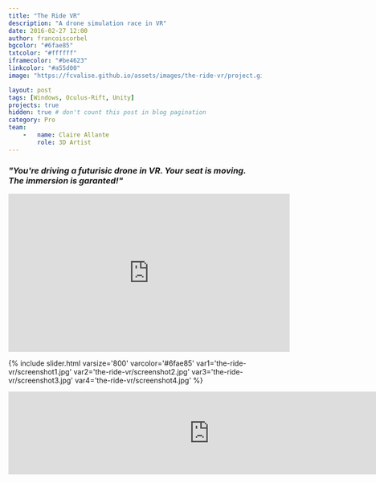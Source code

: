 ```yaml
---
title: "The Ride VR"
description: "A drone simulation race in VR"
date: 2016-02-27 12:00
author: francoiscorbel
bgcolor: "#6fae85"
txtcolor: "#ffffff"
iframecolor: "#be4623"
linkcolor: "#a55d00"
image: "https://fcvalise.github.io/assets/images/the-ride-vr/project.gif"

layout: post
tags: [Windows, Oculus-Rift, Unity]
projects: true
hidden: true # don't count this post in blog pagination
category: Pro
team:
    -   name: Claire Allante
        role: 3D Artist
---
```

<div class="text general-margin"><h3><i>"You're driving a futurisic drone in VR. Your seat is moving. The immersion is garanted!"</i></h3></div>

<div class="video general-margin">
    <iframe width="560" height="315" src="https://www.youtube.com/embed/goZikfz87HM?modestbranding=1&autohide=1&showinfo=0&controls=0&rel=0" frameborder="0" allowfullscreen></iframe>
</div>

{% include slider.html varsize='800' varcolor='#6fae85' var1='the-ride-vr/screenshot1.jpg' var2='the-ride-vr/screenshot2.jpg' var3='the-ride-vr/screenshot3.jpg' var4='the-ride-vr/screenshot4.jpg' %}

<div class="general-margin">
<iframe frameborder="0" src="https://itch.io/embed/CcCfvcy9-Ic?linkback=true&border_width=1&amp;bg_color=be4623&amp;fg_color=222222&amp;link_color=6fae85&amp;border_color=dc6441" width="800" height="165"></iframe>
</div>

